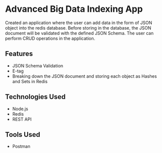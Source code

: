 # Advanced Big Data Indexing App

Created an application where the user can add data in the form of JSON object into the redis database. Before storing in the database, the JSON document will be validated with the defined JSON Schema. The user can perform CRUD operations in the application.

## Features

- JSON Schema Validation
- E-tag
- Breaking down the JSON document and storing each object as Hashes and Sets in Redis

## Technologies Used

- Node.js
- Redis
- REST API

## Tools Used

- Postman